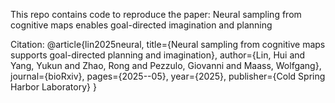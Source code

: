 This repo contains code to reproduce the paper: Neural sampling from cognitive maps enables goal-directed imagination and planning

Citation:
@article{lin2025neural,
  title={Neural sampling from cognitive maps supports goal-directed planning and imagination},
  author={Lin, Hui and Yang, Yukun and Zhao, Rong and Pezzulo, Giovanni and Maass, Wolfgang},
  journal={bioRxiv},
  pages={2025--05},
  year={2025},
  publisher={Cold Spring Harbor Laboratory}
}

